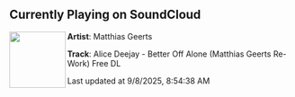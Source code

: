 ## Currently Playing on SoundCloud

[<img align="left" width="100" src="https://i1.sndcdn.com/artworks-0FyGQy95gJ1sMuvR-zrkJeA-t500x500.png">](https://soundcloud.com/matthiasgeerts/alice-deejay-better-off-alone-matthias-geerts?in=saxurn/sets/domestic/)

**Artist**: Matthias Geerts 

**Track**: Alice Deejay - Better Off Alone (Matthias Geerts Re-Work) Free DL

Last updated at 9/8/2025, 8:54:38 AM
